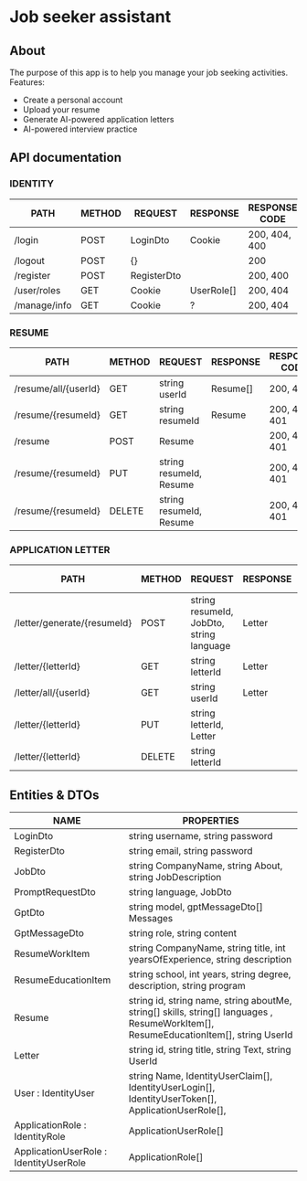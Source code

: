 # Job seeker assistant

## About

The purpose of this app is to help you manage your job seeking activities. Features:

<ul>
    <li>Create a personal account</li>
    <li>Upload your resume</li>
    <li>Generate AI-powered application letters</li>
    <li>AI-powered interview practice</li>
</ul>

## API documentation

### IDENTITY

| PATH         | METHOD | REQUEST     | RESPONSE   | RESPONSE CODE |
| ------------ | ------ | ----------- | ---------- | ------------- |
| /login       | POST   | LoginDto    | Cookie     | 200, 404, 400 |
| /logout      | POST   | {}          |            | 200           |
| /register    | POST   | RegisterDto |            | 200, 400      |
| /user/roles  | GET    | Cookie      | UserRole[] | 200, 404      |
| /manage/info | GET    | Cookie      | ?          | 200, 404      |

### RESUME

| PATH                 | METHOD | REQUEST                 | RESPONSE | RESPONSE CODE |
| -------------------- | ------ | ----------------------- | -------- | ------------- |
| /resume/all/{userId} | GET    | string userId           | Resume[] | 200, 401      |
| /resume/{resumeId}   | GET    | string resumeId         | Resume   | 200, 404, 401 |
| /resume              | POST   | Resume                  |          | 200, 404, 401 |
| /resume/{resumeId}   | PUT    | string resumeId, Resume |          | 200, 404, 401 |
| /resume/{resumeId}   | DELETE | string resumeId, Resume |          | 200, 404, 401 |

### APPLICATION LETTER

| PATH                        | METHOD | REQUEST                                  | RESPONSE | RESPONSE CODE |
| --------------------------- | ------ | ---------------------------------------- | -------- | ------------- |
| /letter/generate/{resumeId} | POST   | string resumeId, JobDto, string language | Letter   | 200, 404, 401 |
| /letter/{letterId}          | GET    | string letterId                          | Letter   | 200, 404, 401 |
| /letter/all/{userId}        | GET    | string userId                            | Letter   | 200, 404, 401 |
| /letter/{letterId}          | PUT    | string letterId, Letter                  |          | 200, 404, 401 |
| /letter/{letterId}          | DELETE | string letterId                          |          | 200, 404, 401 |

## Entities & DTOs

| NAME                                   | PROPERTIES                                                                                                                           |
| -------------------------------------- | ------------------------------------------------------------------------------------------------------------------------------------ |
| LoginDto                               | string username, string password                                                                                                     |
| RegisterDto                            | string email, string password                                                                                                        |
| JobDto                                 | string CompanyName, string About, string JobDescription                                                                              |
| PromptRequestDto                       | string language, JobDto                                                                                                              |
| GptDto                                 | string model, gptMessageDto[] Messages                                                                                               |
| GptMessageDto                          | string role, string content                                                                                                          |
| ResumeWorkItem                         | string CompanyName, string title, int yearsOfExperience, string description                                                          |
| ResumeEducationItem                    | string school, int years, string degree, description, string program                                                                 |
| Resume                                 | string id, string name, string aboutMe, string[] skills, string[] languages , ResumeWorkItem[], ResumeEducationItem[], string UserId |
| Letter                                 | string id, string title, string Text, string UserId                                                                                  |
| User : IdentityUser                    | string Name, IdentityUserClaim[], IdentityUserLogin[], IdentityUserToken[], ApplicationUserRole[],                                   |
| ApplicationRole : IdentityRole         | ApplicationUserRole[]                                                                                                                |
| ApplicationUserRole : IdentityUserRole | ApplicationRole[]                                                                                                                    |

